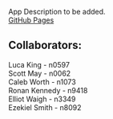 App Description to be added.  
[GitHub Pages](https://secret302.github.io/cab302/)

## Collaborators:  
Luca King - n0597  
Scott May - n0062  
Caleb Worth - n1073  
Ronan Kennedy - n9418  
Elliot Waigh - n3349   
Ezekiel Smith - n8092  
